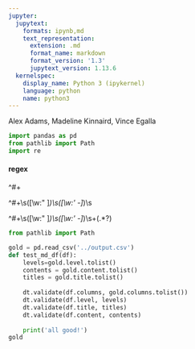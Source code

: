 ```yaml
---
jupyter:
  jupytext:
    formats: ipynb,md
    text_representation:
      extension: .md
      format_name: markdown
      format_version: '1.3'
      jupytext_version: 1.13.6
  kernelspec:
    display_name: Python 3 (ipykernel)
    language: python
    name: python3
---
```


Alex Adams, Madeline Kinnaird, Vince Egalla

```python
import pandas as pd
from pathlib import Path
import re
```

#### regex

^#+

^#+\s([\w:" ]*)\s([\w:' -]*)\s

^#+\s([\w:" ]*)\s([\w:' -]*)\s+(.*?)

```python
from pathlib import Path
```

```python
gold = pd.read_csv('../output.csv')
def test_md_df(df):
    levels=gold.level.tolist()
    contents = gold.content.tolist()
    titles = gold.title.tolist()
    
    dt.validate(df.columns, gold.columns.tolist())
    dt.validate(df.level, levels)
    dt.validate(df.title, titles)
    dt.validate(df.content, contents)
    
    print('all good!')
gold
```
